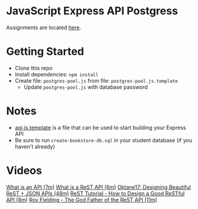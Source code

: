 # JavaScript Express API Postgress

Assignments are located [here](./Assignments.md).

# Getting Started
- Clone this repo
- Install dependencies: `npm install`
- Create file: `postgres-pool.js` from file: `postgres-pool.js.template`
  - Update `postgres-pool.js` with database password

# Notes
- [api.js.template](./api.js.template) is a file that can be used to start building your Express API
- Be sure to run `create-bookstore-db.sql` in your student database (if you haven't already)

# Videos
[What is an API (7m)](https://youtu.be/Yzx7ihtCGBs)
[What is a ReST API (6m)](https://youtu.be/SLwpqD8n3d0)
[Oktane17: Designing Beautiful ReST + JSON APIs (48m)](https://youtu.be/MiOSzpfP1Ww)
[ReST Tutorial - How to Design a Good ReSTful API (8m)](https://youtu.be/sMKsmZbpyjE)
[Roy Fielding - The God Father of the ReST API (11m)](https://youtu.be/w5j2KwzzB-0)
